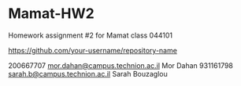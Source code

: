 # Mamat-HW2
Homework assignment #2 for Mamat class 044101

https://github.com/your-username/repository-name

200667707 mor.dahan@campus.technion.ac.il Mor Dahan
931161798 sarah.b@campus.technion.ac.il Sarah Bouzaglou
